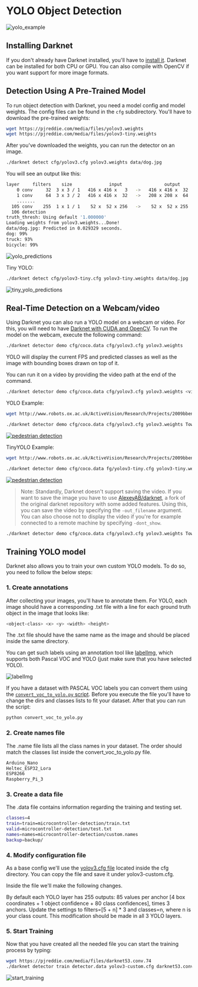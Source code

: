 # YOLO Object Detection

![yolo_example](doc/yolo_example.png)

## Installing Darknet

If you don't already have Darknet installed, you'll have to [install it](https://pjreddie.com/darknet/install). Darknet can be installed for both CPU or GPU. You can also compile with OpenCV if you want support for more image formats. 

## Detection Using A Pre-Trained Model

To run object detection with Darknet, you need a model config and model weights. The config files can be found in the ```cfg``` subdirectory. You'll have to download the pre-trained weights:

```bash
wget https://pjreddie.com/media/files/yolov3.weights
wget https://pjreddie.com/media/files/yolov3-tiny.weights
```

After you've downloaded the weights, you can run the detector on an image.

```bash
./darknet detect cfg/yolov3.cfg yolov3.weights data/dog.jpg
```

You will see an output like this:

```bash
layer     filters    size              input                output
    0 conv     32  3 x 3 / 1   416 x 416 x   3   ->   416 x 416 x  32  0.299 BFLOPs
    1 conv     64  3 x 3 / 2   416 x 416 x  32   ->   208 x 208 x  64  1.595 BFLOPs
    .......
  105 conv    255  1 x 1 / 1    52 x  52 x 256   ->    52 x  52 x 255  0.353 BFLOPs
  106 detection
truth_thresh: Using default '1.000000'
Loading weights from yolov3.weights...Done!
data/dog.jpg: Predicted in 0.029329 seconds.
dog: 99%
truck: 93%
bicycle: 99%
```

![yolo_predictions](doc/yolo_predictions.jpg)

Tiny YOLO:

```bash
./darknet detect cfg/yolov3-tiny.cfg yolov3-tiny.weights data/dog.jpg
``` 

![tiny_yolo_predictions](doc/tiny_yolo_predictions.jpg)

## Real-Time Detection on a Webcam/video

Using Darknet you can also run a YOLO model on a webcam or video. For this, you will need to have [Darknet with CUDA and OpenCV](https://pjreddie.com/darknet/install/#cuda). To run the model on the webcam, execute the following command:

```bash
./darknet detector demo cfg/coco.data cfg/yolov3.cfg yolov3.weights
```

YOLO will display the current FPS and predicted classes as well as the image with bounding boxes drawn on top of it.

You can run it on a video by providing the video path at the end of the command.

```bash
./darknet detector demo cfg/coco.data cfg/yolov3.cfg yolov3.weights <video file>
```

YOLO Example:

```bash
wget http://www.robots.ox.ac.uk/ActiveVision/Research/Projects/2009bbenfold_headpose/Datasets/TownCentreXVID.avi

./darknet detector demo cfg/coco.data cfg/yolov3.cfg yolov3.weights TownCentreXVID.avi
```

[![pedestrian detection](https://img.youtube.com/vi/O4ZwnhrpLlw/0.jpg)](https://www.youtube.com/watch?v=O4ZwnhrpLlw)

TinyYOLO Example:

```bash
wget http://www.robots.ox.ac.uk/ActiveVision/Research/Projects/2009bbenfold_headpose/Datasets/TownCentreXVID.avi

./darknet detector demo cfg/coco.data fg/yolov3-tiny.cfg yolov3-tiny.weights TownCentreXVID.avi
```

[![pedestrian detection](https://img.youtube.com/vi/d2-x8qwK1f4/0.jpg)](https://www.youtube.com/watch?v=d2-x8qwK1f4)

> Note: Standardly, Darknet doesn't support saving the video. If you want to save the image you have to use [AlexeyAB/darknet](https://github.com/AlexeyAB/darknet), a fork of the original darknet repository with some added features. Using this, you can save the video by specifying the ```-out_filename``` argument. You can also choose not to display the video if you're for example connected to a remote machine by specifying ```-dont_show```.

```bash
./darknet detector demo cfg/coco.data cfg/yolov3.cfg yolov3.weights TownCentreXVID.avi -dont_show -out_filename yolo_pedestrian_detection.avi
```

## Training YOLO model

Darknet also allows you to train your own custom YOLO models. To do so, you need to follow the below steps:

### 1. Create annotations

After collecting your images, you'll have to annotate them. For YOLO, each image should have a corresponding .txt file with a line for each ground truth object in the image that looks like:

```bash
<object-class> <x> <y> <width> <height>
```

The .txt file should have the same name as the image and should be placed inside the same directory. 

You can get such labels using an annotation tool like [labelImg](https://github.com/tzutalin/labelImg), which supports both Pascal VOC and YOLO (just make sure that you have selected YOLO).

![labelImg](doc/labelImg.PNG)

If you have a dataset with PASCAL VOC labels you can convert them using the [```convert_voc_to_yolo.py``` script](convert_voc_to_yolo.py). Before you execute the file you'll have to change the dirs and classes lists to fit your dataset. After that you can run the script:

```bash
python convert_voc_to_yolo.py
```

### 2. Create names file

The .name file lists all the class names in your dataset. The order should match the classes list inside the convert_voc_to_yolo.py file.

```bash
Arduino_Nano
Heltec_ESP32_Lora
ESP8266
Raspberry_Pi_3
```

### 3. Create a data file

The .data file contains information regarding the training and testing set.

```bash
classes=4
train=train=microcontroller-detection/train.txt
valid=microcontroller-detection/test.txt
names=names=microcontroller-detection/custom.names
backup=backup/
```

### 4. Modify configuration file

As a base config we'll use the [yolov3.cfg file](https://github.com/pjreddie/darknet/blob/master/cfg/yolov3.cfg) located inside the cfg directory. You can copy the file and save it under yolov3-custom.cfg.

Inside the file we'll make the following changes.

By default each YOLO layer has 255 outputs: 85 values per anchor [4 box coordinates + 1 object confidence + 80 class confidences], times 3 anchors. Update the settings to filters=[5 + n] * 3 and classes=n, where n is your class count. This modification should be made in all 3 YOLO layers. 

### 5. Start Training

Now that you have created all the needed file you can start the training process by typing:

```bash
wget https://pjreddie.com/media/files/darknet53.conv.74
./darknet detector train detector.data yolov3-custom.cfg darknet53.conv.74
```

![start_training](doc/start_training.PNG)